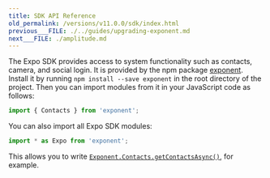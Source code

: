 ```yaml
---
title: SDK API Reference
old_permalink: /versions/v11.0.0/sdk/index.html
previous___FILE: ./../guides/upgrading-exponent.md
next___FILE: ./amplitude.md
---
```


The Expo SDK provides access to system functionality such as contacts, camera, and social login. It is provided by the npm package [exponent](https://www.npmjs.com/package/exponent). Install it by running `npm install --save exponent` in the root directory of the project. Then you can import modules from it in your JavaScript code as follows:

```javascript
import { Contacts } from 'exponent';
```

You can also import all Expo SDK modules:

```javascript
import * as Expo from 'exponent';
```

This allows you to write [`Exponent.Contacts.getContactsAsync()`](contacts.html#exponentcontactsgetcontactsasync "Exponent.Contacts.getContactsAsync"), for example.
